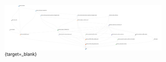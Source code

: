 [![../../Assets/img/Jovian_Workflow_Illumina_ref.svg](../../Assets/img/Jovian_Workflow_Illumina_ref.svg)](../../Assets/img/Jovian_Workflow_Illumina_ref.svg){target=_blank}